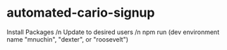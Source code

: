 # automated-cario-signup
Install Packages /n
Update to desired users /n
npm run (dev environment name "mnuchin", "dexter", or "roosevelt")
